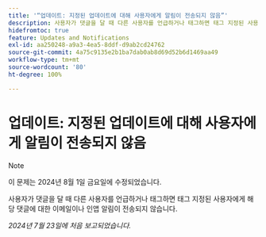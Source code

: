 ```yaml
---
title: '“업데이트: 지정된 업데이트에 대해 사용자에게 알림이 전송되지 않음”'
description: 사용자가 댓글을 달 때 다른 사용자를 언급하거나 태그하면 태그 지정된 사용자에게 해당 댓글에 대한 이메일이나 인앱 알림이 전송되지 않습니다.
hidefromtoc: true
feature: Updates and Notifications
exl-id: aa250248-a9a3-4ea5-8ddf-d9ab2cd24762
source-git-commit: 4a75c9135e2b1ba7dab0ab8d69d52b6d1469aa49
workflow-type: tm+mt
source-wordcount: '80'
ht-degree: 100%

---
```


# 업데이트: 지정된 업데이트에 대해 사용자에게 알림이 전송되지 않음

>[!NOTE]
>
>이 문제는 2024년 8월 1일 금요일에 수정되었습니다.

사용자가 댓글을 달 때 다른 사용자를 언급하거나 태그하면 태그 지정된 사용자에게 해당 댓글에 대한 이메일이나 인앱 알림이 전송되지 않습니다.

_2024년 7월 23일에 처음 보고되었습니다._
